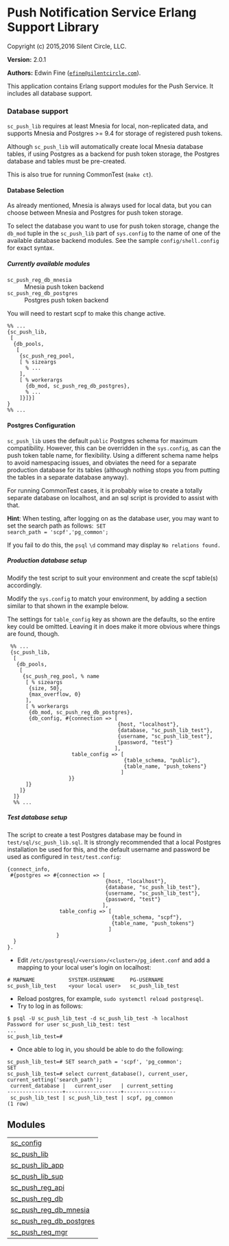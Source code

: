 

# Push Notification Service Erlang Support Library #

Copyright (c) 2015,2016 Silent Circle, LLC.

__Version:__ 2.0.1

__Authors:__ Edwin Fine ([`efine@silentcircle.com`](mailto:efine@silentcircle.com)).

This application contains Erlang support modules for the Push Service.
It includes all database support.


### <a name="Database_support">Database support</a> ###

`sc_push_lib` requires at least Mnesia for local, non-replicated
data, and supports Mnesia and Postgres >= 9.4 for storage of
registered push tokens.

Although `sc_push_lib` will automatically create local Mnesia
database tables, if using Postgres as a backend for push token
storage, the Postgres database and tables must be pre-created.

This is also true for running CommonTest (`make ct`).


#### <a name="Database_Selection">Database Selection</a> ####

As already mentioned, Mnesia is always used for local data, but you
can choose between Mnesia and Postgres for push token storage.

To select the database you want to use for push token storage,
change the `db_mod` tuple in the `sc_push_lib` part of `sys.config`
to the name of one of the available database backend modules. See
the sample `config/shell.config` for exact syntax.

<h5><a name="Currently_available_modules">Currently available modules</a></h5>



<dt><code>sc_push_reg_db_mnesia</code></dt>



<dd>Mnesia push token backend</dd>




<dt><code>sc_push_reg_db_postgres</code></dt>



<dd>Postgres push token backend</dd>



You will need to restart scpf to make this change active.

```
%% ...
{sc_push_lib,
 [
  {db_pools,
   [
    {sc_push_reg_pool,
    [ % sizeargs
      % ...
    ],
    [ % workerargs
      {db_mod, sc_push_reg_db_postgres},
      % ...
    ]}]}]
}
%% ...
```


#### <a name="Postgres_Configuration">Postgres Configuration</a> ####

`sc_push_lib` uses the default `public` Postgres schema for maximum
compatibility.  However, this can be overridden in the `sys.config`,
as can the push token table name, for flexibility. Using a different
schema name helps to avoid namespacing issues, and obviates the need
for a separate production database for its tables (although nothing
stops you from putting the tables in a separate database anyway).

For running CommonTest cases, it is probably wise to create a
totally separate database on localhost, and an sql script is
provided to assist with that.

**Hint**: When testing, after logging on as the database user, you
may want to set the search path as follows:<code>
SET search_path = &#39;scpf&#39;,&#39;pg_common&#39;;
</code>

If you fail to do this, the `psql` `\d` command may display
`No relations found.`

<h5><a name="Production_database_setup">Production database setup</a></h5>

Modify the test script to suit your environment and create the
scpf table(s) accordingly.

Modify the `sys.config` to match your environment, by adding
a section similar to that shown in the example below.

The settings for `table_config` key as shown are the defaults, so
the entire key could be omitted. Leaving it in does make it more
obvious where things are found, though.

```
 %% ...
 {sc_push_lib,
  [
   {db_pools,
    [
     {sc_push_reg_pool, % name
      [ % sizeargs
       {size, 50},
       {max_overflow, 0}
      ],
      [ % workerargs
       {db_mod, sc_push_reg_db_postgres},
       {db_config, #{connection => [
                                    {host, "localhost"},
                                    {database, "sc_push_lib_test"},
                                    {username, "sc_push_lib_test"},
                                    {password, "test"}
                                   ],
                     table_config => [
                                      {table_schema, "public"},
                                      {table_name, "push_tokens"}
                                     ]
                    }}
      ]}
    ]}
  ]}
  %% ...
```

<h5><a name="Test_database_setup">Test database setup</a></h5>

The script to create a test Postgres database may be found in
`test/sql/sc_push_lib.sql`. It is strongly recommended that
a local Postgres installation be used for this, and the default
username and password be used as configured in `test/test.config`:

```
{connect_info,
 #{postgres => #{connection => [
                                {host, "localhost"},
                                {database, "sc_push_lib_test"},
                                {username, "sc_push_lib_test"},
                                {password, "test"}
                               ],
                 table_config => [
                                  {table_schema, "scpf"},
                                  {table_name, "push_tokens"}
                                 ]
                }
  }
}.
```

* Edit `/etc/postgresql/<version>/<cluster>/pg_ident.conf` and add
a mapping to your local user's login on localhost:

```
# MAPNAME           SYSTEM-USERNAME     PG-USERNAME
sc_push_lib_test    <your local user>   sc_push_lib_test
```

* Reload postgres, for example, `sudo systemctl reload
postgresql`.
* Try to log in as follows:

```
$ psql -U sc_push_lib_test -d sc_push_lib_test -h localhost
Password for user sc_push_lib_test: test
...
sc_push_lib_test=#
```


* Once able to log in, you should be able to do the following:

```
sc_push_lib_test=# SET search_path = 'scpf', 'pg_common';
SET
sc_push_lib_test=# select current_database(), current_user, current_setting('search_path');
 current_database |   current_user   | current_setting
------------------+------------------+-----------------
 sc_push_lib_test | sc_push_lib_test | scpf, pg_common
(1 row)
```





## Modules ##


<table width="100%" border="0" summary="list of modules">
<tr><td><a href="http://github.com/SilentCircle/sc_push_lib/blob/master/doc/sc_config.md" class="module">sc_config</a></td></tr>
<tr><td><a href="http://github.com/SilentCircle/sc_push_lib/blob/master/doc/sc_push_lib.md" class="module">sc_push_lib</a></td></tr>
<tr><td><a href="http://github.com/SilentCircle/sc_push_lib/blob/master/doc/sc_push_lib_app.md" class="module">sc_push_lib_app</a></td></tr>
<tr><td><a href="http://github.com/SilentCircle/sc_push_lib/blob/master/doc/sc_push_lib_sup.md" class="module">sc_push_lib_sup</a></td></tr>
<tr><td><a href="http://github.com/SilentCircle/sc_push_lib/blob/master/doc/sc_push_reg_api.md" class="module">sc_push_reg_api</a></td></tr>
<tr><td><a href="http://github.com/SilentCircle/sc_push_lib/blob/master/doc/sc_push_reg_db.md" class="module">sc_push_reg_db</a></td></tr>
<tr><td><a href="http://github.com/SilentCircle/sc_push_lib/blob/master/doc/sc_push_reg_db_mnesia.md" class="module">sc_push_reg_db_mnesia</a></td></tr>
<tr><td><a href="http://github.com/SilentCircle/sc_push_lib/blob/master/doc/sc_push_reg_db_postgres.md" class="module">sc_push_reg_db_postgres</a></td></tr>
<tr><td><a href="http://github.com/SilentCircle/sc_push_lib/blob/master/doc/sc_push_req_mgr.md" class="module">sc_push_req_mgr</a></td></tr></table>

